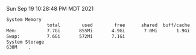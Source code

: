 Sun Sep 19 10:28:48 PM MDT 2021
```bash
System Memory
               total        used        free      shared  buff/cache   available
Mem:           7.7Gi       855Mi       4.9Gi       7.0Mi       1.9Gi       6.5Gi
Swap:          7.6Gi       572Mi       7.1Gi
System Storage
638M	.
```
